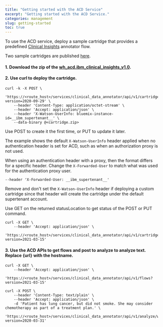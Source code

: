 ```yaml
---
title: "Getting started with the ACD Service"
excerpt: "Getting started with the ACD Service."
categories: management
slug: getting-started
toc: true
---
```


To use the ACD service, deploy a sample cartridge that provides a predefined [Clinical Insights](https://cloud.ibm.com/docs/wh-acd?topic=wh-acd-clinical_insights_overview#clinical_insights_overview) annotator flow.

Two sample cartridges are published [here](https://github.com/IBM/wh-acd-cartridges).

#### 1. Download the zip of the [wh_acd.ibm_clinical_insights_v1.0](https://github.com/IBM/wh-acd-cartridges/blob/master/cartridges/wh_acd.ibm_clinical_insights_v1.0.zip).

#### 2. Use curl to deploy the cartridge.

```
curl -k -X POST \
    'https://<route_host>/services/clinical_data_annotator/api/v1/cartridges?version=2020-09-29' \
    --header 'Content-Type: application/octet-stream' \
    --header 'Accept: application/json' \
    --header 'X-Watson-UserInfo: bluemix-instance-id=__ibm_supertenant__' \
    --data-binary @<cartridge.zip>
```

Use POST to create it the first time, or PUT to update it later.

The example shows the default `X-Watson-UserInfo` header applied when no authentication header is set for ACD, such as when an authorization proxy is not used.

When using an authentication header with a proxy, then the format differs for a specific header. Change the `X-Forwarded-User` to match what was used for the authentication proxy user.

`--header 'X-Forwarded-User: __ibm_supertenant__'`

Remove and don't set the `X-Watson-UserInfo` header if deploying a custom cartridge since that header will create the cartridge under the default supertenant account.

Use GET on the returned statusLocation to get status of the POST or PUT command.

```
curl -X GET \
    --header 'Accept: application/json' \
    'https://<route_host>/services/clinical_data_annotator/api/v1/cartridges/wh_acd.ibm_clinical_insights_v1.0?version=2021-03-15'
```

#### 3. Use the ACD APIs to get flows and post to analyze to analyze text. Replace {url} with the hostname.

```
curl -X GET \
    --header 'Accept: application/json' \
    'https://<route_host>/services/clinical_data_annotator/api/v1/flows?version=2021-03-15'

curl -X POST \
    --header 'Content-Type: text/plain' \
    --header 'Accept: application/json' \
    -d 'Patient has lung cancer, but did not smoke. She may consider chemotherapy as part of a treatment plan.' \
    'https://<route_host>/services/clinical_data_annotator/api/v1/analyze/wh_acd.ibm_clinical_insights_v1.0_standard_flow?version=2020-03-31'
```
